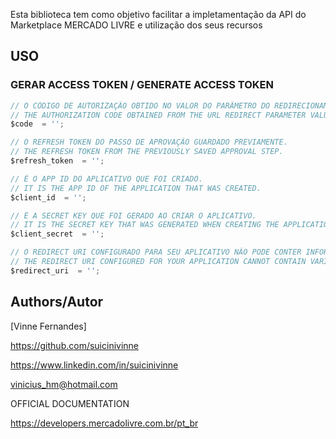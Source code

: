 
Esta biblioteca tem como objetivo facilitar a impletamentação da API do Marketplace MERCADO LIVRE e utilização dos seus recursos

## USO

### GERAR ACCESS TOKEN / GENERATE ACCESS TOKEN
```javascript
// O CÓDIGO DE AUTORIZAÇÃO OBTIDO NO VALOR DO PARÂMETRO DO REDIRECIONAMENTO DA URL.
// THE AUTHORIZATION CODE OBTAINED FROM THE URL REDIRECT PARAMETER VALUE.
$code  = ''; 
```
```javascript
// O REFRESH TOKEN DO PASSO DE APROVAÇÃO GUARDADO PREVIAMENTE.
// THE REFRESH TOKEN FROM THE PREVIOUSLY SAVED APPROVAL STEP.
$refresh_token  = ''; 
```
```javascript
// É O APP ID DO APLICATIVO QUE FOI CRIADO.
// IT IS THE APP ID OF THE APPLICATION THAT WAS CREATED.
$client_id  = ''; 
```
```javascript
// É A SECRET KEY QUE FOI GERADO AO CRIAR O APLICATIVO.
// IT IS THE SECRET KEY THAT WAS GENERATED WHEN CREATING THE APPLICATION.
$client_secret  = ''; 
```
```javascript
// O REDIRECT URI CONFIGURADO PARA SEU APLICATIVO NÃO PODE CONTER INFORMAÇÕES VARIÁVEIS.
// THE REDIRECT URI CONFIGURED FOR YOUR APPLICATION CANNOT CONTAIN VARIABLE INFORMATION.
$redirect_uri  = ''; 
```

## Authors/Autor

[Vinne Fernandes]

https://github.com/suicinivinne

https://www.linkedin.com/in/suicinivinne

vinicius_hm@hotmail.com


OFFICIAL DOCUMENTATION

https://developers.mercadolivre.com.br/pt_br
